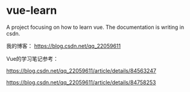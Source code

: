 # vue-learn
A project focusing on how to learn vue. The documentation is writing in csdn.

我的博客：
https://blog.csdn.net/qq_22059611

Vue的学习笔记参考：

https://blog.csdn.net/qq_22059611/article/details/84563247

https://blog.csdn.net/qq_22059611/article/details/84758253
